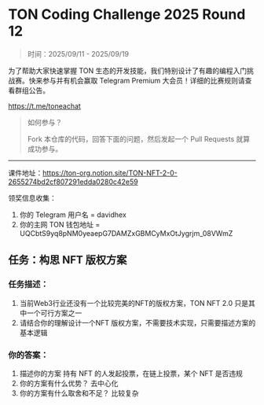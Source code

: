 # TON Coding Challenge 2025 Round 12

> 时间：2025/09/11 - 2025/09/19

为了帮助大家快速掌握 TON 生态的开发技能，我们特别设计了有趣的编程入门挑战赛。快来参与并有机会赢取 Telegram Premium 大会员！详细的比赛规则请查看群组公告。

https://t.me/toneachat

> 如何参与？
>
> Fork 本仓库的代码，回答下面的问题，然后发起一个 Pull Requests 就算成功参与。

---

课件地址：https://ton-org.notion.site/TON-NFT-2-0-2655274bd2cf807291edda0280c42e59

领奖信息收集：
1. 你的 Telegram 用户名 = davidhex
2. 你的主网 TON 钱包地址 = UQCbtS9yq8pNM0yeaepG7DAMZxGBMCyMxOtJygrjm_08VWmZ


## 任务：构思 NFT 版权方案
### 任务描述：

1. 当前Web3行业还没有一个比较完美的NFT的版权方案，TON NFT 2.0 只是其中一个可行方案之一
2. 请结合你的理解设计一个NFT 版权方案，不需要技术实现，只需要描述方案的基本逻辑

### 你的答案：

1. 描述你的方案
   持有 NFT 的人发起投票，在链上投票，某个 NFT 是否违规
3. 你的方案有什么优势？
   去中心化
5. 你的方案有什么取舍和不足？
   比较复杂




